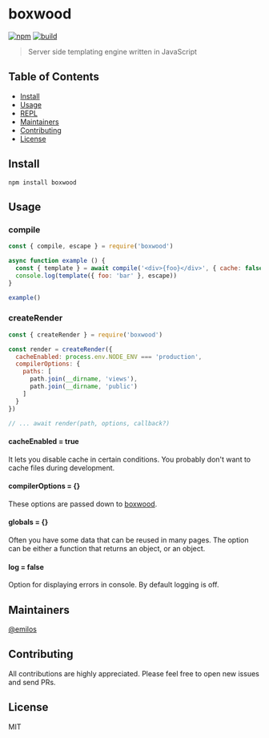 # boxwood

[![npm](https://img.shields.io/npm/v/boxwood.svg)](https://www.npmjs.com/package/boxwood)
[![build](https://github.com/buxlabs/boxwood/workflows/build/badge.svg)](https://github.com/buxlabs/boxwood/actions)

> Server side templating engine written in JavaScript

## Table of Contents

- [Install](#install)
- [Usage](#usage)
- [REPL](https://buxlabs.pl/en/tools/js/boxwood)
- [Maintainers](#maintainers)
- [Contributing](#contributing)
- [License](#license)

## Install

`npm install boxwood`

## Usage

### compile

```js
const { compile, escape } = require('boxwood')

async function example () {
  const { template } = await compile('<div>{foo}</div>', { cache: false, format: 'html' })
  console.log(template({ foo: 'bar' }, escape))
}

example()

```

### createRender

```js
const { createRender } = require('boxwood')

const render = createRender({
  cacheEnabled: process.env.NODE_ENV === 'production',
  compilerOptions: {
    paths: [
      path.join(__dirname, 'views'),
      path.join(__dirname, 'public')
    ]
  }
})

// ... await render(path, options, callback?)
```

#### cacheEnabled = true

It lets you disable cache in certain conditions. You probably don't want to cache files during development.

#### compilerOptions = {}

These options are passed down to [boxwood](https://github.com/buxlabs/boxwood).

#### globals = {}

Often you have some data that can be reused in many pages. The option can be either a function that returns an object, or an object.

#### log = false

Option for displaying errors in console. By default logging is off.

## Maintainers

[@emilos](https://github.com/emilos)

## Contributing

All contributions are highly appreciated. Please feel free to open new issues and send PRs.

## License

MIT
